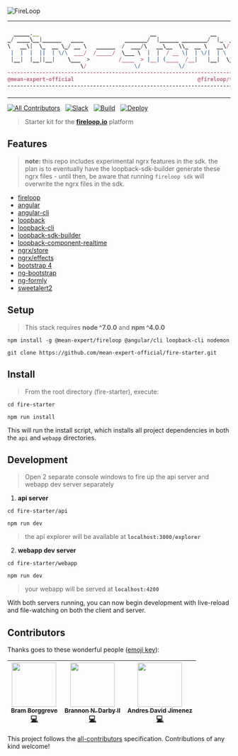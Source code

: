 ![FireLoop](https://storage.googleapis.com/fireloop/fireloop-gh-header.svg)

---

<h4 align="center" font-size="20px">

```javascript
  _____.__                                   __                 __                
_/ ____\__|______   ____             _______/  |______ ________/  |_  ___________ 
\   __\|  \_  __ \_/ __ \   ______  /  ___/\   __\__  \\_  __ \   __\/ __ \_  __ \
 |  |  |  ||  | \/\  ___/  /_____/  \___ \  |  |  / __ \|  | \/|  | \  ___/|  | \/
 |__|  |__||__|    \___  >         /____  > |__| (____  /__|   |__|  \___  >__|   
                       \/               \/            \/                 \/       
----------------------------------------------------------------------------------
@mean-expert-official                                       @fireloop/fire-starter
----------------------------------------------------------------------------------

```

</h4>
<hr>

[![All Contributors](https://img.shields.io/badge/all_contributors-3-orange.svg?style=flat-square)](#contributors)
&nbsp; [![Slack](https://fireloop-slack.now.sh/badge.svg)](http://slack.fireloop.io)
&nbsp; [![Build](https://travis-ci.org/mean-expert-official/fire-starter.svg)](https://travis-ci.org/)
&nbsp; <a href="https://heroku.com/deploy"><img src="https://img.shields.io/badge/deploy_to-heroku-79589F.svg" alt="Deploy" data-canonical-src="https://www.herokucdn.com/deploy/button.svg" style="max-width:100%;"></a>

> Starter kit for the <a href="http://fireloop.io"><b>fireloop.io</b></a> platform

## Features
> <b>note:</b> this repo includes experimental ngrx features in the sdk.  the plan is to eventually have the loopback-sdk-builder generate these ngrx files - until then, be aware that running `fireloop sdk` will overwrite the ngrx files in the sdk.

* <a href="http://fireloop.io">fireloop</a>
* <a href="https://angular.io/">angular</a>
* <a href="https://github.com/angular/angular-cli">angular-cli</a>
* <a href="http://loopback.io/doc/index.html">loopback</a>
* <a href="https://github.com/strongloop/loopback-cli">loopback-cli</a>
* <a href="https://github.com/mean-expert-official/loopback-sdk-builder">loopback-sdk-builder</a>
* <a href="https://github.com/mean-expert-official/loopback-component-realtime">loopback-component-realtime</a>
* <a href="https://github.com/ngrx/store">ngrx/store</a>
* <a href="https://github.com/ngrx/effects">ngrx/effects</a>
* <a href="http://v4-alpha.getbootstrap.com/">bootstrap 4</a>
* <a href="https://ng-bootstrap.github.io/#/home">ng-bootstrap</a>
* <a href="https://github.com/formly-js/ng-formly">ng-formly</a>
* <a href="https://limonte.github.io/sweetalert2/">sweetalert2</a>

## Setup
> This stack requires <b>node ^7.0.0</b> and <b>npm ^4.0.0</b>

```console
npm install -g @mean-expert/fireloop @angular/cli loopback-cli nodemon

git clone https://github.com/mean-expert-official/fire-starter.git
```

## Install
> From the root directory (fire-starter), execute:

```console
cd fire-starter

npm run install
```

This will run the install script, which installs all project dependencies in both the `api` and `webapp` directories.

## Development
> Open 2 separate console windows to fire up the api server and webapp dev server separately
1. <b>api server</b>
```console
cd fire-starter/api

npm run dev
```
> the api explorer will be available at <b>`localhost:3000/explorer`</b>

2. <b>webapp dev server</b>
```console
cd fire-starter/webapp

npm run dev
```
> your webapp will be served at <b>`localhost:4200`</b>

With both servers running, you can now begin development with live-reload and file-watching on both the client and server.

## Contributors

Thanks goes to these wonderful people ([emoji key](https://github.com/kentcdodds/all-contributors#emoji-key)):

<!-- ALL-CONTRIBUTORS-LIST:START - Do not remove or modify this section -->
| [<img src="https://avatars0.githubusercontent.com/u/36491?v=3" width="100px;"/><br /><sub>Bram Borggreve</sub>](http://colmena.io/)<br />[💻](https://github.com/beeman/fireloop-starter/commits?author=beeman) | [<img src="https://avatars2.githubusercontent.com/u/6089253?v=3" width="100px;"/><br /><sub>Brannon N. Darby II</sub>](https://github.com/brannon-darby)<br />[💻](https://github.com/beeman/fireloop-starter/commits?author=brannon-darby) | [<img src="https://avatars1.githubusercontent.com/u/12107518?v=3" width="100px;"/><br /><sub>Andres David Jimenez</sub>](https://plus.google.com/+AndresJimenezS/posts)<br />[💻](https://github.com/beeman/fireloop-starter/commits?author=kattsushi) |
| :---: | :---: | :---: |
<!-- ALL-CONTRIBUTORS-LIST:END -->
This project follows the [all-contributors](https://github.com/kentcdodds/all-contributors) specification. Contributions of any kind welcome!


